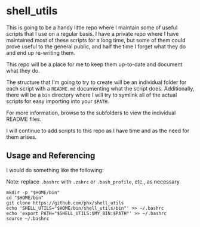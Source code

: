 # shell_utils

This is going to be a handy little repo where I maintain some of useful scripts
that I use on a regular basis.  I have a private repo where I have maintained
most of these scripts for a long time, but some of them could prove useful to the
general public, and half the time I forget what they do and end up re-writing them.

This repo will be a place for me to keep them up-to-date and document what they do.

The structure that I'm going to try to create will be an individual folder for each
script with a `README.md` documenting what the script does.  Additionally, there
will be a `bin` directory where I will try to symlink all of the actual scripts
for easy importing into your `$PATH`.

For more information, browse to the subfolders to view the individual README files.

I will continue to add scripts to this repo as I have time and as the need for them arises.

## Usage and Referencing

I would do something like the following:

Note: replace `.bashrc` with `.zshrc` or `.bash_profile`, etc., as necessary.

```
mkdir -p "$HOME/bin"
cd "$HOME/bin"
git clone https://github.com/phx/shell_utils
echo 'SHELL_UTILS="$HOME/bin/shell_utils/bin"' >> ~/.bashrc
echo 'export PATH="$SHELL_UTILS:$MY_BIN:$PATH"' >> ~/.bashrc
source ~/.bashrc
```
